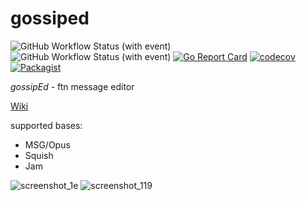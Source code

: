 # gossiped
![GitHub Workflow Status (with event)](https://img.shields.io/github/actions/workflow/status/askovpen/gossiped/linux.yml?logo=linux&logoColor=grey)
![GitHub Workflow Status (with event)](https://img.shields.io/github/actions/workflow/status/askovpen/gossiped/windows.yml?logo=windows&logoColor=grey)
[![Go Report Card](https://goreportcard.com/badge/github.com/askovpen/gossiped)](https://goreportcard.com/report/github.com/askovpen/gossiped)
[![codecov](https://codecov.io/gh/askovpen/gossiped/branch/master/graph/badge.svg)](https://codecov.io/gh/askovpen/gossiped)
[![Packagist](https://img.shields.io/packagist/l/doctrine/orm.svg)](https://github.com/askovpen/gossiped/blob/master/LICENSE.txt)

*gossipEd* - ftn message editor

[Wiki](https://github.com/askovpen/gossiped/wiki)

supported bases:
  - MSG/Opus
  - Squish
  - Jam
  
![screenshot_1e](https://user-images.githubusercontent.com/1572969/44003537-88f4dc98-9e5c-11e8-9fea-7479eebee547.png)
![screenshot_119](https://user-images.githubusercontent.com/1572969/44003539-8b3c6ab6-9e5c-11e8-822e-1d301d6cf9d3.png)
